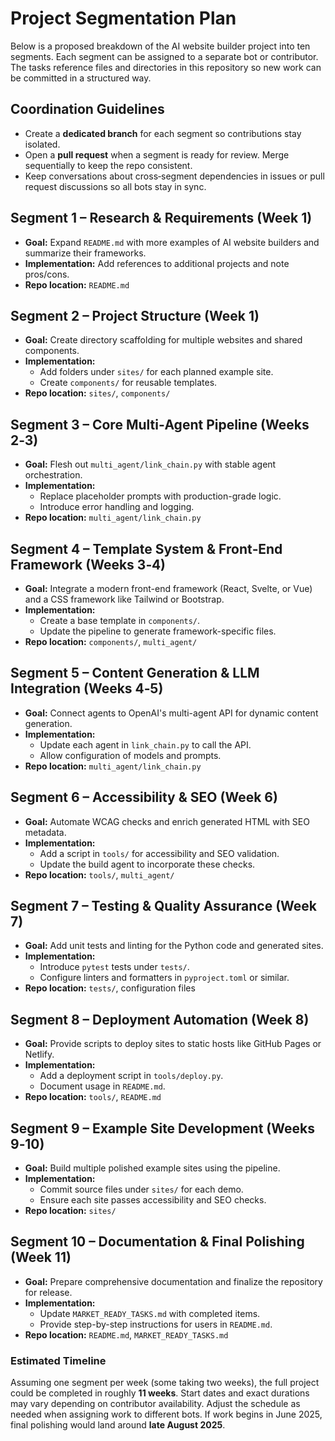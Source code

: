 # Project Segmentation Plan

Below is a proposed breakdown of the AI website builder project into ten segments. Each segment can be assigned to a separate bot or contributor. The tasks reference files and directories in this repository so new work can be committed in a structured way.

## Coordination Guidelines

- Create a **dedicated branch** for each segment so contributions stay isolated.
- Open a **pull request** when a segment is ready for review. Merge sequentially to keep the repo consistent.
- Keep conversations about cross‑segment dependencies in issues or pull request discussions so all bots stay in sync.

## Segment 1 – Research & Requirements (Week 1)
- **Goal:** Expand `README.md` with more examples of AI website builders and summarize their frameworks.
- **Implementation:** Add references to additional projects and note pros/cons.
- **Repo location:** `README.md`

## Segment 2 – Project Structure (Week 1)
- **Goal:** Create directory scaffolding for multiple websites and shared components.
- **Implementation:**
  - Add folders under `sites/` for each planned example site.
  - Create `components/` for reusable templates.
- **Repo location:** `sites/`, `components/`

## Segment 3 – Core Multi‑Agent Pipeline (Weeks 2‑3)
- **Goal:** Flesh out `multi_agent/link_chain.py` with stable agent orchestration.
- **Implementation:**
  - Replace placeholder prompts with production-grade logic.
  - Introduce error handling and logging.
- **Repo location:** `multi_agent/link_chain.py`

## Segment 4 – Template System & Front‑End Framework (Weeks 3‑4)
- **Goal:** Integrate a modern front-end framework (React, Svelte, or Vue) and a CSS framework like Tailwind or Bootstrap.
- **Implementation:**
  - Create a base template in `components/`.
  - Update the pipeline to generate framework-specific files.
- **Repo location:** `components/`, `multi_agent/`

## Segment 5 – Content Generation & LLM Integration (Weeks 4‑5)
- **Goal:** Connect agents to OpenAI's multi-agent API for dynamic content generation.
- **Implementation:**
  - Update each agent in `link_chain.py` to call the API.
  - Allow configuration of models and prompts.
- **Repo location:** `multi_agent/link_chain.py`

## Segment 6 – Accessibility & SEO (Week 6)
- **Goal:** Automate WCAG checks and enrich generated HTML with SEO metadata.
- **Implementation:**
  - Add a script in `tools/` for accessibility and SEO validation.
  - Update the build agent to incorporate these checks.
- **Repo location:** `tools/`, `multi_agent/`

## Segment 7 – Testing & Quality Assurance (Week 7)
- **Goal:** Add unit tests and linting for the Python code and generated sites.
- **Implementation:**
  - Introduce `pytest` tests under `tests/`.
  - Configure linters and formatters in `pyproject.toml` or similar.
- **Repo location:** `tests/`, configuration files

## Segment 8 – Deployment Automation (Week 8)
- **Goal:** Provide scripts to deploy sites to static hosts like GitHub Pages or Netlify.
- **Implementation:**
  - Add a deployment script in `tools/deploy.py`.
  - Document usage in `README.md`.
- **Repo location:** `tools/`, `README.md`

## Segment 9 – Example Site Development (Weeks 9‑10)
- **Goal:** Build multiple polished example sites using the pipeline.
- **Implementation:**
  - Commit source files under `sites/` for each demo.
  - Ensure each site passes accessibility and SEO checks.
- **Repo location:** `sites/`

## Segment 10 – Documentation & Final Polishing (Week 11)
- **Goal:** Prepare comprehensive documentation and finalize the repository for release.
- **Implementation:**
  - Update `MARKET_READY_TASKS.md` with completed items.
  - Provide step-by-step instructions for users in `README.md`.
- **Repo location:** `README.md`, `MARKET_READY_TASKS.md`

### Estimated Timeline
Assuming one segment per week (some taking two weeks), the full project could be completed in roughly **11 weeks**. Start dates and exact durations may vary depending on contributor availability. Adjust the schedule as needed when assigning work to different bots.
If work begins in June 2025, final polishing would land around **late August 2025**.

